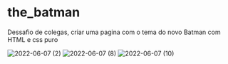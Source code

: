 # the_batman

Dessafio de colegas, criar uma pagina com o tema do novo Batman com HTML e css puro

![2022-06-07 (2)](https://user-images.githubusercontent.com/72577273/172475048-70d56b0a-4964-4a17-bd82-8ef45948ff2a.png)
![2022-06-07 (8)](https://user-images.githubusercontent.com/72577273/172475060-ab676f53-9696-4173-b9f4-51eb1b7d7a21.png)
![2022-06-07 (10)](https://user-images.githubusercontent.com/72577273/172475065-b04b8189-95e1-4814-91b1-c17aaaa684e3.png)


